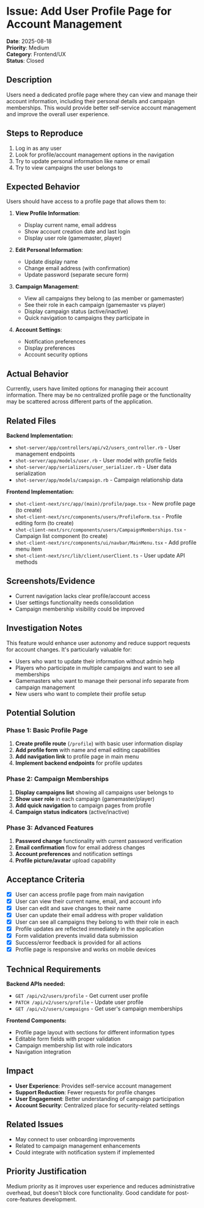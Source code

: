 # Issue: Add User Profile Page for Account Management

**Date**: 2025-08-18  
**Priority**: Medium  
**Category**: Frontend/UX  
**Status**: Closed

## Description

Users need a dedicated profile page where they can view and manage their account information, including their personal details and campaign memberships. This would provide better self-service account management and improve the overall user experience.

## Steps to Reproduce

1. Log in as any user
2. Look for profile/account management options in the navigation
3. Try to update personal information like name or email
4. Try to view campaigns the user belongs to

## Expected Behavior

Users should have access to a profile page that allows them to:

1. **View Profile Information**:
   - Display current name, email address
   - Show account creation date and last login
   - Display user role (gamemaster, player)

2. **Edit Personal Information**:
   - Update display name
   - Change email address (with confirmation)
   - Update password (separate secure form)

3. **Campaign Management**:
   - View all campaigns they belong to (as member or gamemaster)
   - See their role in each campaign (gamemaster vs player)
   - Display campaign status (active/inactive)
   - Quick navigation to campaigns they participate in

4. **Account Settings**:
   - Notification preferences
   - Display preferences
   - Account security options

## Actual Behavior

Currently, users have limited options for managing their account information. There may be no centralized profile page or the functionality may be scattered across different parts of the application.

## Related Files

**Backend Implementation:**
- `shot-server/app/controllers/api/v2/users_controller.rb` - User management endpoints
- `shot-server/app/models/user.rb` - User model with profile fields
- `shot-server/app/serializers/user_serializer.rb` - User data serialization
- `shot-server/app/models/campaign.rb` - Campaign relationship data

**Frontend Implementation:**
- `shot-client-next/src/app/(main)/profile/page.tsx` - New profile page (to create)
- `shot-client-next/src/components/users/ProfileForm.tsx` - Profile editing form (to create)
- `shot-client-next/src/components/users/CampaignMemberships.tsx` - Campaign list component (to create)
- `shot-client-next/src/components/ui/navbar/MainMenu.tsx` - Add profile menu item
- `shot-client-next/src/lib/client/userClient.ts` - User update API methods

## Screenshots/Evidence

- Current navigation lacks clear profile/account access
- User settings functionality needs consolidation
- Campaign membership visibility could be improved

## Investigation Notes

This feature would enhance user autonomy and reduce support requests for account changes. It's particularly valuable for:
- Users who want to update their information without admin help
- Players who participate in multiple campaigns and want to see all memberships
- Gamemasters who want to manage their personal info separate from campaign management
- New users who want to complete their profile setup

## Potential Solution

### Phase 1: Basic Profile Page
1. **Create profile route** (`/profile`) with basic user information display
2. **Add profile form** with name and email editing capabilities
3. **Add navigation link** to profile page in main menu
4. **Implement backend endpoints** for profile updates

### Phase 2: Campaign Memberships
1. **Display campaigns list** showing all campaigns user belongs to
2. **Show user role** in each campaign (gamemaster/player)
3. **Add quick navigation** to campaign pages from profile
4. **Campaign status indicators** (active/inactive)

### Phase 3: Advanced Features
1. **Password change** functionality with current password verification
2. **Email confirmation** flow for email address changes
3. **Account preferences** and notification settings
4. **Profile picture/avatar** upload capability

## Acceptance Criteria

- [x] User can access profile page from main navigation
- [x] User can view their current name, email, and account info
- [x] User can edit and save changes to their name
- [x] User can update their email address with proper validation
- [x] User can see all campaigns they belong to with their role in each
- [x] Profile updates are reflected immediately in the application
- [x] Form validation prevents invalid data submission
- [x] Success/error feedback is provided for all actions
- [x] Profile page is responsive and works on mobile devices

## Technical Requirements

**Backend APIs needed:**
- `GET /api/v2/users/profile` - Get current user profile
- `PATCH /api/v2/users/profile` - Update user profile
- `GET /api/v2/users/campaigns` - Get user's campaign memberships

**Frontend Components:**
- Profile page layout with sections for different information types
- Editable form fields with proper validation
- Campaign membership list with role indicators
- Navigation integration

## Impact

- **User Experience**: Provides self-service account management
- **Support Reduction**: Fewer requests for profile changes
- **User Engagement**: Better understanding of campaign participation
- **Account Security**: Centralized place for security-related settings

## Related Issues

- May connect to user onboarding improvements
- Related to campaign management enhancements
- Could integrate with notification system if implemented

## Priority Justification

Medium priority as it improves user experience and reduces administrative overhead, but doesn't block core functionality. Good candidate for post-core-features development.